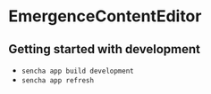 # EmergenceContentEditor

## Getting started with development

- `sencha app build development`
- `sencha app refresh`
